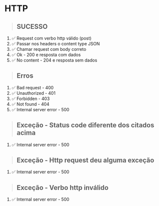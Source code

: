 # HTTP

> ## SUCESSO
1. ✅ Request com verbo http válido (post)
2. ✅ Passar nos headers o content type JSON
3. ✅ Chamar request com body correto
4. ✅ Ok - 200 e resposta com dados
5. ✅ No content - 204 e resposta sem dados

> ## Erros
1. ✅ Bad request - 400
2. ✅ Unauthorized - 401
3. ✅ Forbidden - 403
4. ✅ Not found - 404
5. ✅ Internal server error - 500

> ## Exceção - Status code diferente dos citados acima
1. ✅ Internal server error - 500

> ## Exceção - Http request deu alguma exceção
1. ✅ Internal server error - 500

> ## Exceção - Verbo http inválido
1. ✅ Internal server error - 500